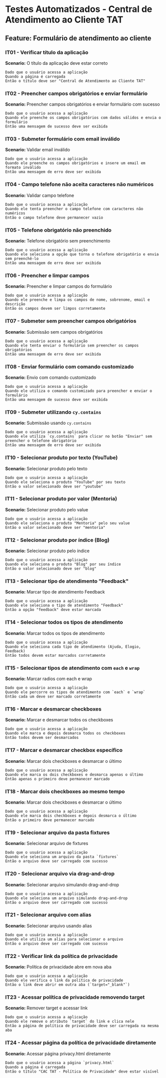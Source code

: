 
# Testes Automatizados - Central de Atendimento ao Cliente TAT

## Feature: Formulário de atendimento ao cliente

### IT01 - Verificar título da aplicação
**Scenario:** O título da aplicação deve estar correto
```
Dado que o usuário acessa a aplicação
Quando a página é carregada
Então o título deve ser "Central de Atendimento ao Cliente TAT"
```

### IT02 - Preencher campos obrigatórios e enviar formulário
**Scenario:** Preencher campos obrigatórios e enviar formulário com sucesso
```
Dado que o usuário acessa a aplicação
Quando ele preenche os campos obrigatórios com dados válidos e envia o formulário
Então uma mensagem de sucesso deve ser exibida
```

### IT03 - Submeter formulário com email inválido
**Scenario:** Validar email inválido
```
Dado que o usuário acessa a aplicação
Quando ele preenche os campos obrigatórios e insere um email em formato inválido
Então uma mensagem de erro deve ser exibida
```

### IT04 - Campo telefone não aceita caracteres não numéricos
**Scenario:** Validar campo telefone
```
Dado que o usuário acessa a aplicação
Quando ele tenta preencher o campo telefone com caracteres não numéricos
Então o campo telefone deve permanecer vazio
```

### IT05 - Telefone obrigatório não preenchido
**Scenario:** Telefone obrigatório sem preenchimento
```
Dado que o usuário acessa a aplicação
Quando ele seleciona a opção que torna o telefone obrigatório e envia sem preenchê-lo
Então uma mensagem de erro deve ser exibida
```

### IT06 - Preencher e limpar campos
**Scenario:** Preencher e limpar campos do formulário
```
Dado que o usuário acessa a aplicação
Quando ele preenche e limpa os campos de nome, sobrenome, email e descrição
Então os campos devem ser limpos corretamente
```

### IT07 - Submeter sem preencher campos obrigatórios
**Scenario:** Submissão sem campos obrigatórios
```
Dado que o usuário acessa a aplicação
Quando ele tenta enviar o formulário sem preencher os campos obrigatórios
Então uma mensagem de erro deve ser exibida
```

### IT08 - Enviar formulário com comando customizado
**Scenario:** Envio com comando customizado
```
Dado que o usuário acessa a aplicação
Quando ele utiliza o comando customizado para preencher e enviar o formulário
Então uma mensagem de sucesso deve ser exibida
```

### IT09 - Submeter utilizando `cy.contains`
**Scenario:** Submissão usando `cy.contains`
```
Dado que o usuário acessa a aplicação
Quando ele utiliza `cy.contains` para clicar no botão "Enviar" sem preencher o telefone obrigatório
Então uma mensagem de erro deve ser exibida
```

### IT10 - Selecionar produto por texto (YouTube)
**Scenario:** Selecionar produto pelo texto
```
Dado que o usuário acessa a aplicação
Quando ele seleciona o produto "YouTube" por seu texto
Então o valor selecionado deve ser "youtube"
```

### IT11 - Selecionar produto por valor (Mentoria)
**Scenario:** Selecionar produto pelo value
```
Dado que o usuário acessa a aplicação
Quando ele seleciona o produto "Mentoria" pelo seu value
Então o valor selecionado deve ser "mentoria"
```

### IT12 - Selecionar produto por índice (Blog)
**Scenario:** Selecionar produto pelo índice
```
Dado que o usuário acessa a aplicação
Quando ele seleciona o produto "Blog" por seu índice
Então o valor selecionado deve ser "blog"
```

### IT13 - Selecionar tipo de atendimento "Feedback"
**Scenario:** Marcar tipo de atendimento Feedback
```
Dado que o usuário acessa a aplicação
Quando ele seleciona o tipo de atendimento "Feedback"
Então a opção "feedback" deve estar marcada
```

### IT14 - Selecionar todos os tipos de atendimento
**Scenario:** Marcar todos os tipos de atendimento
```
Dado que o usuário acessa a aplicação
Quando ele seleciona cada tipo de atendimento (Ajuda, Elogio, Feedback)
Então todos devem estar marcados corretamente
```

### IT15 - Selecionar tipos de atendimento com `each` e `wrap`
**Scenario:** Marcar radios com each e wrap
```
Dado que o usuário acessa a aplicação
Quando ele percorre os tipos de atendimento com `each` e `wrap`
Então cada um deve ser marcado corretamente
```

### IT16 - Marcar e desmarcar checkboxes
**Scenario:** Marcar e desmarcar todos os checkboxes
```
Dado que o usuário acessa a aplicação
Quando ele marca e depois desmarca todos os checkboxes
Então todos devem ser desmarcados
```

### IT17 - Marcar e desmarcar checkbox específico
**Scenario:** Marcar dois checkboxes e desmarcar o último
```
Dado que o usuário acessa a aplicação
Quando ele marca os dois checkboxes e desmarca apenas o último
Então apenas o primeiro deve permanecer marcado
```

### IT18 - Marcar dois checkboxes ao mesmo tempo
**Scenario:** Marcar dois checkboxes e desmarcar o último
```
Dado que o usuário acessa a aplicação
Quando ele marca dois checkboxes e depois desmarca o último
Então o primeiro deve permanecer marcado
```

### IT19 - Selecionar arquivo da pasta fixtures
**Scenario:** Selecionar arquivo de fixtures
```
Dado que o usuário acessa a aplicação
Quando ele seleciona um arquivo da pasta `fixtures`
Então o arquivo deve ser carregado com sucesso
```

### IT20 - Selecionar arquivo via drag-and-drop
**Scenario:** Selecionar arquivo simulando drag-and-drop
```
Dado que o usuário acessa a aplicação
Quando ele seleciona um arquivo simulando drag-and-drop
Então o arquivo deve ser carregado com sucesso
```

### IT21 - Selecionar arquivo com alias
**Scenario:** Selecionar arquivo usando alias
```
Dado que o usuário acessa a aplicação
Quando ele utiliza um alias para selecionar o arquivo
Então o arquivo deve ser carregado com sucesso
```

### IT22 - Verificar link da política de privacidade
**Scenario:** Política de privacidade abre em nova aba
```
Dado que o usuário acessa a aplicação
Quando ele verifica o link da política de privacidade
Então o link deve abrir em outra aba (`target="_blank"`)
```

### IT23 - Acessar política de privacidade removendo target
**Scenario:** Remover target e acessar link
```
Dado que o usuário acessa a aplicação
Quando ele remove o atributo `target` do link e clica nele
Então a página de política de privacidade deve ser carregada na mesma aba
```

### IT24 - Acessar página da política de privacidade diretamente
**Scenario:** Acessar página privacy.html diretamente
```
Dado que o usuário acessa a página `privacy.html`
Quando a página é carregada
Então o título "CAC TAT - Política de Privacidade" deve estar visível
```
